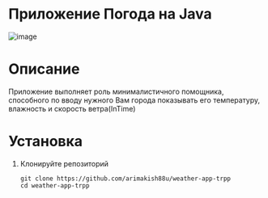 
# Приложение Погода на Java
![image](https://github.com/user-attachments/assets/cffb9e35-fed6-4f84-bdf8-c1d504d9fec2)

# Описание
Приложение выполняет роль минималистичного помощника, способного по вводу нужного Вам города показывать его температуру, влажность и скорость ветра(InTime)

# Установка
1. Клонируйте репозиторий
   ```
   git clone https://github.com/arimakish88u/weather-app-trpp
   cd weather-app-trpp
   ```
